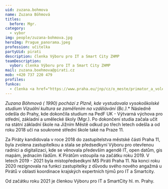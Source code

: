 ```yaml
---
uid: zuzana.bohmova
name: Zuzana Böhmová
titles:
  before: Mgr.
category:
  - vybor
img: people/zuzana-bohmova.jpg
heroImg: Prague_panorama.jpeg
profession: učitelka
partyUid: pirati
description: členka Výboru pro IT a Smart City ZHMP
teamDescription:
  vybor: členka Výboru pro IT a Smart City ZHMP
mail: zuzana.boehmova@pirati.cz
mob: +420 737 220 479
profiles:
funkce:
  - členka <a href="https://www.praha.eu/jnp/cz/o_meste/primator_a_volene_organy/zastupitelstvo/vybory_zastupitelstva/index.html?committeeId=33580">Výboru pro IT a Smart City ZHMP</a>
---
```


**Zuzana Böhmová (* 1990) pochází z Plzně, kde vystudovala vysokoškolské studium Vizuální kultura se zaměřením na vzdělávání (Bc.).** Následně odešla do Prahy, kde dokončila studium na PedF UK - Výtvarná výchova pro střední, základní a umělecké školy (Mgr.). Po dokončení studia začala učit na státní základní škole na Jižním Městě odkud po třech letech odešla a od roku 2018 učí na soukromé střední škole také na Praze 11.

Za Piráty kandidovala v roce 2018 do zastupitelstva městské části Praha 11, byla zvolena zastupitelkou a stala se předsedkyní Výboru pro otevřenou radnici a digitalizaci, kde se věnovala především agendě IT, open datům, gis mapám, jednacím řádům. K Pirátům vstoupila na začátku roku 2019. V letech 2019 - 2021 byla místopředsedkyní MS Piráti Praha 11. Na konci roku 2020 rezignovala na funkci zastupitelky z důvodu svého nového angažmá u Pirátů v oblasti koordinace krajských expertních týmů pro IT a Smartcity. 

Od začátku roku 2021 je členkou Výboru pro IT a SmartCity hl. m. Prahy.
